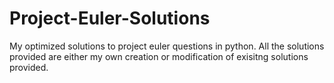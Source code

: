 # Project-Euler-Solutions
My optimized solutions to project euler questions in python.
All the solutions provided are either my own creation or modification of exisitng solutions provided. 
